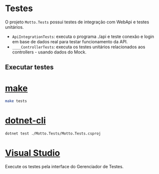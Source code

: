 # Testes

O projeto `Motto.Tests` possui testes de integração com WebApi e testes unitários.

- `ApiIntegrationTests`: executa o programa ./api e teste conexão e login em base de dados real para testar funcionamento da API.
- `____ControllerTests`: executa os testes unitários relacionados aos controllers - usando dados do Mock. 

## Executar testes

# [make](#tab/make)

```sh
make tests
```

# [dotnet-cli](#tab/dotnet)

```sh
dotnet test ./Motto.Tests/Motto.Tests.csproj
```

# [Visual Studio](#tab/vs)

Execute os testes pela interface do Gerenciador de Testes.